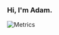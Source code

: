 ### Hi, I'm Adam.

![Metrics](https://metrics.lecoq.io/AdamAlam?template=classic&base.activity=0&base.community=0&languages=1&lines=1&languages.limit=8&languages.threshold=0%25&languages.colors=github&languages.sections=most-used&languages.indepth=false&languages.analysis.timeout=15&languages.categories=markup%2C%20programming&languages.recent.categories=markup%2C%20programming&languages.recent.load=300&languages.recent.days=14&config.timezone=America%2FChicago)
